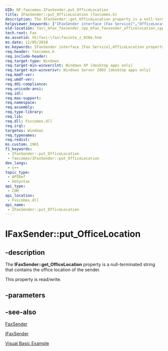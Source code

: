 ```yaml
---
UID: NF:faxcomex.IFaxSender.put_OfficeLocation
title: IFaxSender::put_OfficeLocation (faxcomex.h)
description: The IFaxSender::get_OfficeLocation property is a null-terminated string that contains the office location of the sender.
helpviewer_keywords: ["IFaxSender interface [Fax Service]","OfficeLocation property","IFaxSender.OfficeLocation","IFaxSender.get_OfficeLocation","IFaxSender.put_OfficeLocation","IFaxSender::OfficeLocation","IFaxSender::get_OfficeLocation","IFaxSender::put_OfficeLocation","OfficeLocation property [Fax Service]","OfficeLocation property [Fax Service]","IFaxSender interface","_mfax_faxsender.officelocation","fax._mfax_faxsender_cpp_mfax_faxsender_officelocation_cpp","fax._mfax_faxsender_officelocation","faxcomex/IFaxSender::OfficeLocation","faxcomex/IFaxSender::get_OfficeLocation","faxcomex/IFaxSender::put_OfficeLocation","put_OfficeLocation"]
old-location: fax\_mfax_faxsender_cpp_mfax_faxsender_officelocation_cpp.htm
tech.root: Fax
ms.assetid: VS|fax|~\fax\faxinto_z_020e.htm
ms.date: 12/05/2018
ms.keywords: IFaxSender interface [Fax Service],OfficeLocation property, IFaxSender.OfficeLocation, IFaxSender.get_OfficeLocation, IFaxSender.put_OfficeLocation, IFaxSender::OfficeLocation, IFaxSender::get_OfficeLocation, IFaxSender::put_OfficeLocation, OfficeLocation property [Fax Service], OfficeLocation property [Fax Service],IFaxSender interface, _mfax_faxsender.officelocation, fax._mfax_faxsender_cpp_mfax_faxsender_officelocation_cpp, fax._mfax_faxsender_officelocation, faxcomex/IFaxSender::OfficeLocation, faxcomex/IFaxSender::get_OfficeLocation, faxcomex/IFaxSender::put_OfficeLocation, put_OfficeLocation
req.header: faxcomex.h
req.include-header: 
req.target-type: Windows
req.target-min-winverclnt: Windows XP [desktop apps only]
req.target-min-winversvr: Windows Server 2003 [desktop apps only]
req.kmdf-ver: 
req.umdf-ver: 
req.ddi-compliance: 
req.unicode-ansi: 
req.idl: 
req.max-support: 
req.namespace: 
req.assembly: 
req.type-library: 
req.lib: 
req.dll: Fxscomex.dll
req.irql: 
targetos: Windows
req.typenames: 
req.redist: 
ms.custom: 19H1
f1_keywords:
 - IFaxSender::put_OfficeLocation
 - faxcomex/IFaxSender::put_OfficeLocation
dev_langs:
 - c++
topic_type:
 - APIRef
 - kbSyntax
api_type:
 - COM
api_location:
 - Fxscomex.dll
api_name:
 - IFaxSender::put_OfficeLocation
---
```


# IFaxSender::put_OfficeLocation


## -description

The <b>IFaxSender::get_OfficeLocation</b> property is a null-terminated string that contains the office location of the sender.

This property is read/write.

## -parameters

## -see-also

<a href="/previous-versions/windows/desktop/fax/-mfax-faxsender">FaxSender</a>



<a href="/previous-versions/windows/desktop/api/faxcomex/nn-faxcomex-ifaxsender">IFaxSender</a>



<a href="/previous-versions/windows/desktop/fax/-mfax-sending-a-fax">Visual Basic Example</a>

